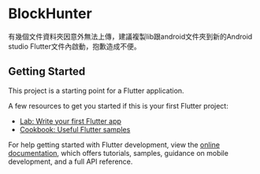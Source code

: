 # BlockHunter

有幾個文件資料夾因意外無法上傳，建議複製lib跟android文件夾到新的Android studio Flutter文件內啟動，抱歉造成不便。

## Getting Started

This project is a starting point for a Flutter application.

A few resources to get you started if this is your first Flutter project:

- [Lab: Write your first Flutter app](https://docs.flutter.dev/get-started/codelab)
- [Cookbook: Useful Flutter samples](https://docs.flutter.dev/cookbook)

For help getting started with Flutter development, view the
[online documentation](https://docs.flutter.dev/), which offers tutorials,
samples, guidance on mobile development, and a full API reference.
